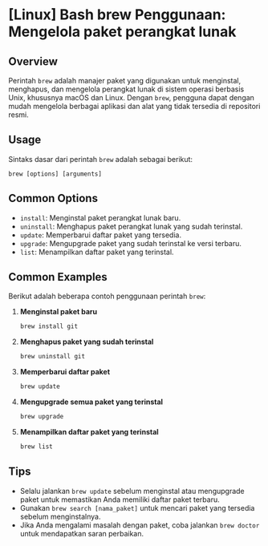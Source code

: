 # [Linux] Bash brew Penggunaan: Mengelola paket perangkat lunak

## Overview
Perintah `brew` adalah manajer paket yang digunakan untuk menginstal, menghapus, dan mengelola perangkat lunak di sistem operasi berbasis Unix, khususnya macOS dan Linux. Dengan `brew`, pengguna dapat dengan mudah mengelola berbagai aplikasi dan alat yang tidak tersedia di repositori resmi.

## Usage
Sintaks dasar dari perintah `brew` adalah sebagai berikut:

```
brew [options] [arguments]
```

## Common Options
- `install`: Menginstal paket perangkat lunak baru.
- `uninstall`: Menghapus paket perangkat lunak yang sudah terinstal.
- `update`: Memperbarui daftar paket yang tersedia.
- `upgrade`: Mengupgrade paket yang sudah terinstal ke versi terbaru.
- `list`: Menampilkan daftar paket yang terinstal.

## Common Examples
Berikut adalah beberapa contoh penggunaan perintah `brew`:

1. **Menginstal paket baru**
   ```bash
   brew install git
   ```

2. **Menghapus paket yang sudah terinstal**
   ```bash
   brew uninstall git
   ```

3. **Memperbarui daftar paket**
   ```bash
   brew update
   ```

4. **Mengupgrade semua paket yang terinstal**
   ```bash
   brew upgrade
   ```

5. **Menampilkan daftar paket yang terinstal**
   ```bash
   brew list
   ```

## Tips
- Selalu jalankan `brew update` sebelum menginstal atau mengupgrade paket untuk memastikan Anda memiliki daftar paket terbaru.
- Gunakan `brew search [nama_paket]` untuk mencari paket yang tersedia sebelum menginstalnya.
- Jika Anda mengalami masalah dengan paket, coba jalankan `brew doctor` untuk mendapatkan saran perbaikan.
